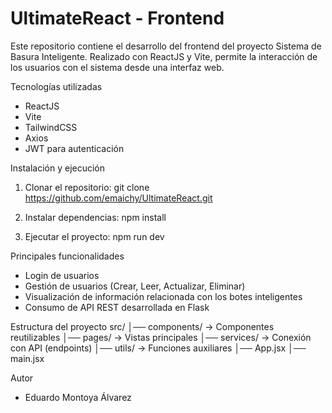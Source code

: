 # UltimateReact - Frontend

Este repositorio contiene el desarrollo del frontend del proyecto Sistema de Basura Inteligente. Realizado con ReactJS y Vite, permite la interacción de los usuarios con el sistema desde una interfaz web.

Tecnologías utilizadas
- ReactJS
- Vite
- TailwindCSS
- Axios
- JWT para autenticación

Instalación y ejecución
1. Clonar el repositorio:
git clone https://github.com/emaichy/UltimateReact.git

2. Instalar dependencias:
npm install

3. Ejecutar el proyecto:
npm run dev

Principales funcionalidades
- Login de usuarios
- Gestión de usuarios (Crear, Leer, Actualizar, Eliminar)
- Visualización de información relacionada con los botes inteligentes
- Consumo de API REST desarrollada en Flask

Estructura del proyecto
src/
│── components/     → Componentes reutilizables
│── pages/          → Vistas principales
│── services/       → Conexión con API (endpoints)
│── utils/          → Funciones auxiliares
│── App.jsx
│── main.jsx

Autor
- Eduardo Montoya Álvarez
